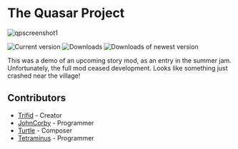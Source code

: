 # The Quasar Project
![qpscreenshot1](https://github.com/TerrificTrifid/ow-nh-quasar-project/assets/99054745/76963f65-30ec-472d-9602-9db7a6e89e08)

![Current version](https://img.shields.io/github/manifest-json/v/TerrificTrifid/ow-nh-quasar-project?color=gree&filename=QuasarProject/manifest.json)
![Downloads](https://img.shields.io/github/downloads/TerrificTrifid/ow-nh-quasar-project/total)
![Downloads of newest version](https://img.shields.io/github/downloads/TerrificTrifid/ow-nh-quasar-project/latest/total)

This was a demo of an upcoming story mod, as an entry in the summer jam. Unfortunately, the full mod ceased development.
Looks like something just crashed near the village!

## Contributors
- [Trifid](https://github.com/TerrificTrifid) - Creator
- [JohnCorby](https://github.com/JohnCorby) - Programmer
- [Turtle](https://github.com/DoctorBucket) - Composer
- [Tetraminus](https://github.com/tetraminus) - Programmer
